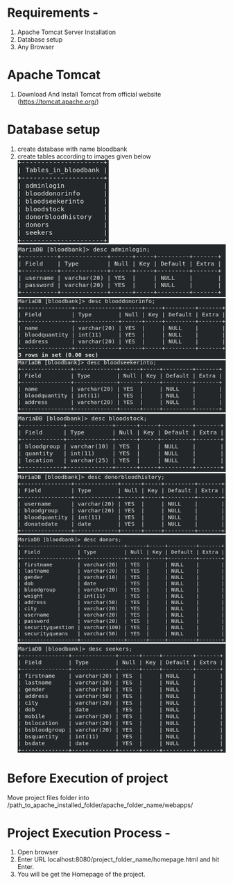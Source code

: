 # Requirements -
  1) Apache Tomcat Server Installation
  2) Database setup
  3) Any Browser
  
# Apache Tomcat  
  1) Download And Install Tomcat from official website (https://tomcat.apache.org/)
 
# Database setup
  1) create database with name bloodbank
  2) create tables according to images given below   
   ![Image description](tablelist.png)                         
   ![Image description](table1.png)
   ![Image description](table2.png)
   ![Image description](table3.png)
   ![Image description](table4.png)
   ![Image description](table5.png)
   ![Image description](table6.png)
   ![Image description](table7.png)

          
# Before Execution of project
  Move project files folder into /path_to_apache_installed_folder/apache_folder_name/webapps/

# Project Execution Process -
  1) Open browser
  2) Enter URL localhost:8080/project_folder_name/homepage.html and hit Enter.
  3) You will be get the Homepage of the project.

